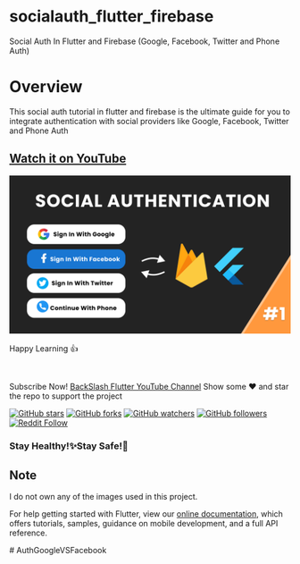 # socialauth_flutter_firebase
Social Auth In Flutter and Firebase (Google, Facebook, Twitter and Phone Auth)

# Overview
This social auth tutorial in flutter and firebase is the ultimate guide for you to integrate authentication with social providers like Google, Facebook, Twitter and Phone Auth

## [Watch it on YouTube](https://youtu.be/VgMzp3-SzuY)


![App UI](screenshots/social_auth_firebase.png)
 
 
 
Happy Learning 👍

<br>
 
Subscribe Now! <a href="https://www.youtube.com/channel/UCknAgO0AdG61Yd1G7D1Arxg">BackSlash Flutter YouTube Channel</a>
Show some :heart: and star the repo to support the project

[![GitHub stars](https://img.shields.io/github/stars/backslashflutter/userlocation-flutter.svg?style=social&label=Star)](https://github.com/backslashflutter/userlocation-flutter) [![GitHub forks](https://img.shields.io/github/forks/backslashflutter/userlocation-flutter.svg?style=social&label=Fork)](https://github.com/backslashflutter/userlocation-flutter/fork) [![GitHub watchers](https://img.shields.io/github/watchers/backslashflutter/userlocation-flutter.svg?style=social&label=Watch)](https://github.com/backslashflutter/userlocation-flutter) [![GitHub followers](https://img.shields.io/github/followers/backslashflutter.svg?style=social&label=Follow)](https://github.com/backslashflutter/userlocation-flutter)
[![Reddit Follow](https://img.shields.io/reddit/user-karma/link/backslashflutter?style=social)](https://www.reddit.com/user/backslashflutter)


<h3>Stay Healthy!✨Stay Safe!🖖</h3>
 

## Note
 I do not own any of the images used in this project.

For help getting started with Flutter, view our
[online documentation](https://flutter.dev/docs), which offers tutorials,
samples, guidance on mobile development, and a full API reference.



#   A u t h G o o g l e V S F a c e b o o k 
 
 